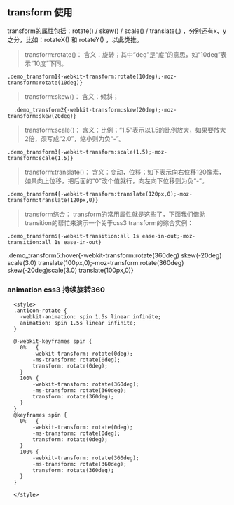 ## transform 使用 ##

transform的属性包括：rotate() / skew() / scale() / translate(,) ，分别还有x、y之分，比如：rotateX() 和 rotateY() ，以此类推。

>  transform:rotate()： 含义：旋转；其中“deg”是“度”的意思，如“10deg”表示“10度”下同。
  
    .demo_transform1{-webkit-transform:rotate(10deg);-moz-transform:rotate(10deg)}

>  transform:skew()：  含义：倾斜；
    
      .demo_transform2{-webkit-transform:skew(20deg);-moz-transform:skew(20deg)}

>  transform:scale()：
含义：比例；“1.5”表示以1.5的比例放大，如果要放大2倍，须写成“2.0”，缩小则为负“-”。

    .demo_transform3{-webkit-transform:scale(1.5);-moz-transform:scale(1.5)}

>  transform:translate()：
含义：变动，位移；如下表示向右位移120像素，如果向上位移，把后面的“0”改个值就行，向左向下位移则为负“-”。

    .demo_transform4{-webkit-transform:translate(120px,0);-moz-transform:translate(120px,0)}

>  transform综合：
transform的常用属性就是这些了，下面我们借助transition的帮忙来演示一个关于css3 transform的综合实例：

    .demo_transform5{-webkit-transition:all 1s ease-in-out;-moz-transition:all 1s ease-in-out}
.demo_transform5:hover{-webkit-transform:rotate(360deg) skew(-20deg) scale(3.0) translate(100px,0);-moz-transform:rotate(360deg) skew(-20deg)scale(3.0) translate(100px,0)}

### animation css3 持续旋转360 ###
      <style>
      .anticon-rotate {
        -webkit-animation: spin 1.5s linear infinite;
        animation: spin 1.5s linear infinite;
      }

      @-webkit-keyframes spin {
        0%   {
            -webkit-transform: rotate(0deg);
            -ms-transform: rotate(0deg);
            transform: rotate(0deg);
        }
        100% {
            -webkit-transform: rotate(360deg);
            -ms-transform: rotate(360deg);
            transform: rotate(360deg);
        }
      }
      @keyframes spin {
        0%   {
            -webkit-transform: rotate(0deg);
            -ms-transform: rotate(0deg);
            transform: rotate(0deg);
        }
        100% {
            -webkit-transform: rotate(360deg);
            -ms-transform: rotate(360deg);
            transform: rotate(360deg);
        }
      }

      </style>

